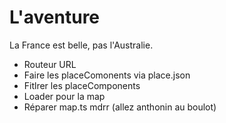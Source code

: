 # L'aventure

La France est belle, pas l'Australie.

- Routeur URL
- Faire les placeComonents via place.json
- Fitlrer les placeComponents
- Loader pour la map
- Réparer map.ts mdrr (allez anthonin au boulot)